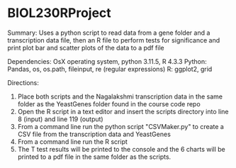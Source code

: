# BIOL230RProject

Summary: Uses a python script to read data from a gene folder and a transcription data file, then an R file to perform tests for significance
and print plot bar and scatter plots of the data to a pdf file

Dependencies:
OsX operating system, python 3.11.5, R 4.3.3
  Python: Pandas, os, os.path, fileinput, re (regular expressions)
  R: ggplot2, grid

Directions:
 1. Place both scripts and the Nagalakshmi transcription data in the same folder as the YeastGenes folder found in the course code repo
 2. Open the R script in a text editor and insert the scripts directory into line 8 (input) and line 119 (output)
 3. From a command line run the python script "CSVMaker.py" to create a CSV file from the transcription data and YeastGenes
 4. From a command line run the R script
 5. The T test results will be printed to the console and the 6 charts will be printed to a pdf file in the same folder as the scripts.

